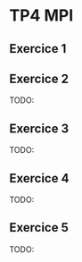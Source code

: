 # TP4 MPI

## Exercice 1



## Exercice 2

TODO:

## Exercice 3

TODO:

## Exercice 4

TODO:

## Exercice 5

TODO:
